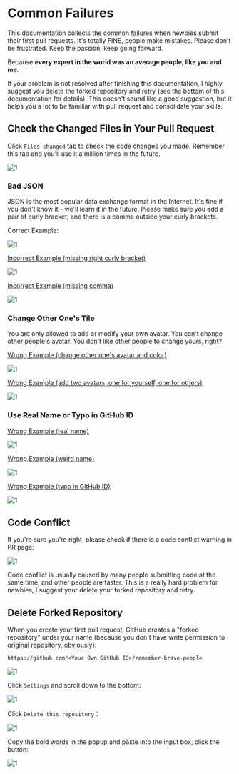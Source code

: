# Common Failures

This documentation collects the common failures when newbies submit their first pull requests.
It's totally FINE, people make mistakes. Please don't be frustrated. Keep the passion, keep going forward.

Because **every expert in the world was an average people, like you and me.**

If your problem is not resolved after finishing this documentation, I highly suggest you delete the forked repository
and retry (see the bottom of this documentation for details). This doesn't sound like a good suggestion,
but it helps you a lot to be familiar with pull request and consolidate your skills.

## Check the Changed Files in Your Pull Request

Click `Files changed` tab to check the code changes you made. Remember this tab and you'll use it a million times in the future.

![1](https://raw.githubusercontent.com/ByteLegendQuest/remember-brave-people/master/docs/pr-changes-tab.png)

### Bad JSON

JSON is the most popular data exchange format in the Internet. It's fine if you don't know it - we'll learn it
in the future. Please make sure you add a pair of curly bracket, and there is a comma outside your curly brackets.

Correct Example:

![1](https://raw.githubusercontent.com/ByteLegendQuest/remember-brave-people/master/docs/json-correct-1.png)

[Incorrect Example (missing right curly bracket)](https://github.com/ByteLegendQuest/remember-brave-people/pull/183/files)

![1](https://raw.githubusercontent.com/ByteLegendQuest/remember-brave-people/master/docs/json-error-1.png)

[Incorrect Example (missing comma)](https://github.com/ByteLegendQuest/remember-brave-people/pull/158/files)

![1](https://raw.githubusercontent.com/ByteLegendQuest/remember-brave-people/master/docs/json-error-2.png)

### Change Other One's Tile

You are only allowed to add or modify your own avatar. You can't change other people's avatar. You don't like other people to change yours, right?

[Wrong Example (change other one's avatar and color)](https://github.com/ByteLegendQuest/remember-brave-people/pull/180/files)

![1](https://raw.githubusercontent.com/ByteLegendQuest/remember-brave-people/master/docs/other-people-error-1.png)

[Wrong Example (add two avatars, one for yourself, one for others)](https://github.com/ByteLegendQuest/remember-brave-people/pull/178/files)

![1](https://raw.githubusercontent.com/ByteLegendQuest/remember-brave-people/master/docs/other-people-error-2.png)

### Use Real Name or Typo in GitHub ID

[Wrong Example (real name)](https://github.com/ByteLegendQuest/remember-brave-people/pull/172/files)

![1](https://raw.githubusercontent.com/ByteLegendQuest/remember-brave-people/master/docs/username-error-1.png)

[Wrong Example (weird name)](https://github.com/ByteLegendQuest/remember-brave-people/pull/166/files)

![1](https://raw.githubusercontent.com/ByteLegendQuest/remember-brave-people/master/docs/username-error-2.png)

[Wrong Example (typo in GitHub ID)](https://github.com/ByteLegendQuest/remember-brave-people/pull/150/files)

![1](https://raw.githubusercontent.com/ByteLegendQuest/remember-brave-people/master/docs/username-error-3.png)

## Code Conflict

If you're sure you're right, please check if there is a code conflict warning in PR page:

![1](https://raw.githubusercontent.com/ByteLegendQuest/remember-brave-people/master/docs/code-conflict.png)

Code conflict is usually caused by many people submitting code at the same time, and other people are faster.
This is a really hard problem for newbies, I suggest your delete your forked repository and retry.

## Delete Forked Repository

When you create your first pull request, GitHub creates a "forked repository" under your name
(because you don't have write permission to original repository, obviously):

`https://github.com/<Your Own GitHub ID>/remember-brave-people`

![1](https://raw.githubusercontent.com/ByteLegendQuest/remember-brave-people/master/docs/delete-repo-0.png)

Click `Settings` and scroll down to the bottom:

![1](https://raw.githubusercontent.com/ByteLegendQuest/remember-brave-people/master/docs/delete-repo-1.png)

Click `Delete this repository`：

![1](https://raw.githubusercontent.com/ByteLegendQuest/remember-brave-people/master/docs/delete-repo-2.png)

Copy the bold words in the popup and paste into the input box, click the button:

![1](https://raw.githubusercontent.com/ByteLegendQuest/remember-brave-people/master/docs/delete-repo-3.png)
